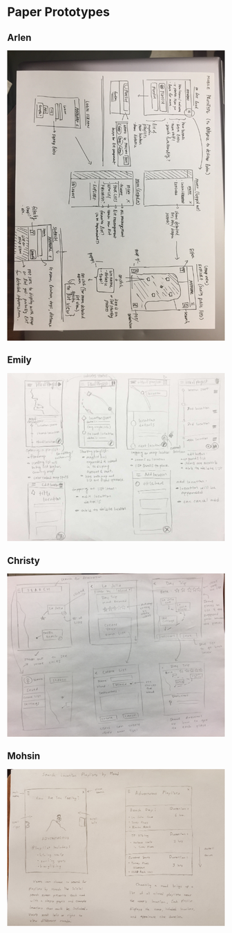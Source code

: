# Paper Prototypes

## Arlen
![Arlen-Prototype](paper-prototypes/arlen.JPG)

## Emily
![Emily-Prototype](paper-prototypes/emily.jpg)

## Christy
![Christy-Prototype](paper-prototypes/christy.JPG)

## Mohsin
![Mohsin-Prototype](paper-prototypes/mohsin.jpg)

